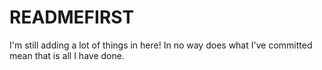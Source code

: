 # READMEFIRST
I'm still adding a lot of things in here! In no way does what I've committed mean that is all I have done. 
